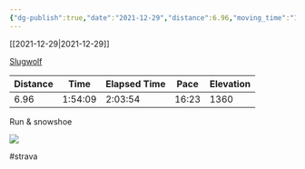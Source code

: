 ```yaml
---
{"dg-publish":true,"date":"2021-12-29","distance":6.96,"moving_time":"1:54:09","elapsed_time":"2:03:54","pace":"16:23","total_elevation_gain":1360,"url":"https://www.strava.com/activities/6444545608","permalink":"/01-personal/strava/2021-12-29-slugwolf/","dgPassFrontmatter":true}
---
```



[[2021-12-29\|2021-12-29]]

[Slugwolf](https://www.strava.com/activities/6444545608)

| Distance | Time    | Elapsed Time | Pace  | Elevation |
| -------- | ------- | ------------ | ----- | --------- |
| 6.96     | 1:54:09 | 2:03:54      | 16:23 | 1360      |


Run & snowshoe
    
![](https://dgtzuqphqg23d.cloudfront.net/2rP29oqW47C3ZQs5q7Jb6okWwqgsU_qZDJet84QP0S8-768x576.jpg)

    

#strava
